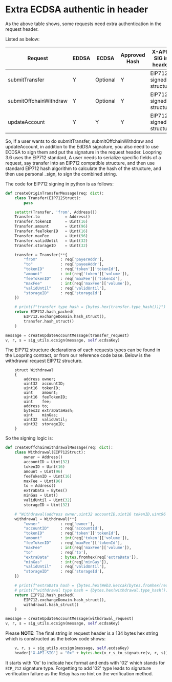 # Extra ECDSA authentic in header

As the above table shows, some requests need extra authentication in the request header.

Listed as below:

| Request                | EDDSA | ECDSA    | Approved Hash | X-API-SIG in header     |
| ---------------------- | ----- | -------- | ------------- | ----------------------- |
| submitTransfer         | Y     | Optional | Y             | EIP712 signed structure |
| submitOffchainWithdraw | Y     | Optional | Y             | EIP712 signed structure |
| updateAccount          | Y     | Y        | Y             | EIP712 signed structure |

So, If a user wants to do submitTransfer, submitOffchainWithdraw and updateAccount, in addition to the EdDSA signature, you also need to use ECDSA to sign them and put the signature in the request header. Loopring 3.6 uses the EIP712 standard, A user needs to serialize specific fields of a request, say transfer into an EIP712 compatible structure, and then use standard EIP712 hash algorithm to calculate the hash of the structure, and then use personal \_sign, to sign the combined string.

The code for EIP712 signing in python is as follows:

```python
def createOriginTransferMessage(req: dict):
    class Transfer(EIP712Struct):
        pass

    setattr(Transfer, 'from', Address())
    Transfer.to           = Address()
    Transfer.tokenID      = Uint(16)
    Transfer.amount       = Uint(96)
    Transfer.feeTokenID   = Uint(16)
    Transfer.maxFee       = Uint(96)
    Transfer.validUntil   = Uint(32)
    Transfer.storageID    = Uint(32)

    transfer = Transfer(**{
        "from"          : req['payerAddr'],
        "to"            : req['payeeAddr'],
        "tokenID"       : req['token']['tokenId'],
        "amount"        : int(req['token']['volume']),
        "feeTokenID"    : req['maxFee']['tokenId'],
        "maxFee"        : int(req['maxFee']['volume']),
        "validUntil"    : req['validUntil'],
        "storageID"     : req['storageId']
    })

    # print(f"transfer type hash = {bytes.hex(transfer.type_hash())}")
    return EIP712.hash_packed(
        EIP712.exchangeDomain.hash_struct(),
        transfer.hash_struct()
    )

message = createUpdateAccountMessage(transfer_request)
v, r, s = sig_utils.ecsign(message, self.ecdsaKey)
```

The EIP712 structure declarations of each requests types can be found in the Loopring contract, or from our reference code base. Below is the withdrawal request EIP712 structure.

```solidity
    struct Withdrawal
    {
        address owner;
        uint32  accountID;
        uint16  tokenID;
        uint    amount;
        uint16  feeTokenID;
        uint    fee;
        address to;
        bytes32 extraDataHash;
        uint    minGas;
        uint32  validUntil;
        uint32  storageID;
    }
```

So the signing logic is:

```python
def createOffchainWithdrawalMessage(req: dict):
    class Withdrawal(EIP712Struct):
        owner = Address()
        accountID = Uint(32)
        tokenID = Uint(16)
        amount = Uint(96)
        feeTokenID = Uint(16)
        maxFee = Uint(96)
        to = Address()
        extraData = Bytes()
        minGas = Uint()
        validUntil = Uint(32)
        storageID = Uint(32)

    # "Withdrawal(address owner,uint32 accountID,uint16 tokenID,uint96 amount,uint16 feeTokenID,uint96 maxFee,address to,bytes extraData,uint256 minGas,uint32 validUntil,uint32 storageID)"
    withdrawal = Withdrawal(**{
        "owner"         : req['owner'],
        "accountID"     : req['accountId'],
        "tokenID"       : req['token']['tokenId'],
        "amount"        : int(req['token']['volume']),
        "feeTokenID"    : req['maxFee']['tokenId'],
        "maxFee"        : int(req['maxFee']['volume']),
        "to"            : req['to'],
        "extraData"     : bytes.fromhex(req['extraData']),
        "minGas"        : int(req['minGas']),
        "validUntil"    : req['validUntil'],
        "storageID"     : req['storageId'],
    })

    # print(f"extraData hash = {bytes.hex(Web3.keccak(bytes.fromhex(req['extraData'])))}")
    # print(f"withdrawal type hash = {bytes.hex(withdrawal.type_hash())}")
    return EIP712.hash_packed(
        EIP712.exchangeDomain.hash_struct(),
        withdrawal.hash_struct()
    )

message = createUpdateAccountMessage(withdrawal_request)
v, r, s = sig_utils.ecsign(message, self.ecdsaKey)
```

Please **NOTE**: The final string in request header is a 134 bytes hex string which is constructed as  the below code shows:

```python
    v, r, s = sig_utils.ecsign(message, self.ecdsaKey)
    header['X-API-SIG'] = "0x" + bytes.hex(v_r_s_to_signature(v, r, s)) + "02"
```

It starts with '0x' to indicate hex format and ends with '02' which stands for `EIP_712` signature type. Forgetting to add '02' type leads to signature verification failure as the Relay has no hint on the verification method.
